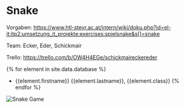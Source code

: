 # Snake
Vorgaben: https://www.htl-steyr.ac.at/intern/wiki/doku.php?id=el-it:itp2:umsetzung_it_projekte:exercises:spielsnake&s[]=snake

Team: Ecker, Eder, Schickmair

Trello: https://trello.com/b/OW4H4EGe/schickmaireckereder


{% for element in site.data.database %}
- {{element.firstname}} {{element.lastname}}, {{element.class}}
{% endfor %}

![Snake Game](https://miro.medium.com/max/1400/1*PDQznFmgLBjBRWgtFEP98A.jpeg)
